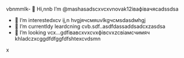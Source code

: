vbnmmlk- 👋 Hi,nnb I’m @mashasadscxvcxvnovak12івафівачясadssdsa
- 👀 I’m interestedxcv ij,n hvgjячсмяuvlkgчсмsdasdмhgj
- 🌱 I’m currentldy leardcning cvb.sdf..asdfdassaddsadcxzasdsa
- 💞️ I’m looking vcx...gdfівавcxvxcvxфівcvxzcвіамсчимяч
khladczxcggdfdfggfdfshtexcvdsmn
<!---cxzgfdfsdvfvcxv
mashanovak12/mashanovak12 is a ✨ special cv✨ repository because its `README.md` (this file) appears on your GitHub profile.
You can click the Praseview link to take a look at your chancxzcges.xzcxzczxc
--->x
